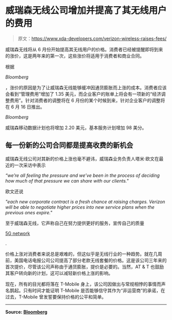 # 威瑞森无线公司增加并提高了其无线用户的费用

> 原文：<https://www.xda-developers.com/verizon-wireless-raises-fees/>

威瑞森无线将从 6 月份开始提高其无线用户的价格。消费者已经被提醒即将到来的涨价，这是两年来的第一次，这些涨价将适用于消费者和商业合同。

根据

*Bloomberg*

，涨价的原因是为了让威瑞森无线能够缓冲因通货膨胀而上涨的成本。消费者应该会看到“管理费用”增加了 1.35 美元，而企业客户的账单上将会有一项新的“经济调整费用”。针对消费者的调整将在 6 月份的某个时候到来，针对企业客户的调整将在 6 月 16 日推出。

*Bloomberg*

威瑞森移动数据计划也将增加 2.20 美元，基本服务计划增加 98 美分。

## 每一份新的公司合同都是提高收费的新机会

威瑞森无线公司对其新的价格上涨也毫不避讳，威瑞森业务负责人塔米·欧文在最近的一次采访中表示

*“we’re all feeling the pressure and we’ve been in the process of deciding how much of that pressure we can share with our clients."*

欧文还说

*"each new corporate contract is a fresh chance at raising charges. Verizon will be able to negotiate higher prices into new service plans when the previous ones expire."*

至于威瑞森无线，它声称自己在努力提供更好的服务，宣传自己的质量

[5G network](https://www.xda-developers.com/5g/)

.

价格上涨对消费者来说总是艰难的，但这似乎是无线行业的一种趋势。就在几周前，美国电话电报公司公司提高了部分老款无线套餐的价格。这是该公司三年来的首次提价，尽管该公司声称由于通货膨胀，提价是必要的。当然，AT & T 也鼓励其客户转向新的计划，这可以减轻新价格上涨的影响。

现在，所有的目光都将落在 T-Mobile 身上，该公司因做出与常规相悖的事情而声名鹊起。只有时间才能证明 T-Mobile 是否能够信守其作为“非运营商”的承诺，在过去，T-Mobile 曾发誓要保持价格的公平和简单。

* * *

**Source: [Bloomberg](https://www.bloomberg.com/news/articles/2022-05-16/verizon-raises-wireless-prices-for-consumers-business-customers)**